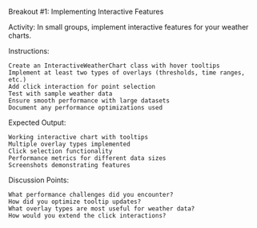Breakout #1: Implementing Interactive Features

Activity: In small groups, implement interactive features for your weather charts.

Instructions:

    Create an InteractiveWeatherChart class with hover tooltips
    Implement at least two types of overlays (thresholds, time ranges, etc.)
    Add click interaction for point selection
    Test with sample weather data
    Ensure smooth performance with large datasets
    Document any performance optimizations used

Expected Output:

    Working interactive chart with tooltips
    Multiple overlay types implemented
    Click selection functionality
    Performance metrics for different data sizes
    Screenshots demonstrating features

Discussion Points:

    What performance challenges did you encounter?
    How did you optimize tooltip updates?
    What overlay types are most useful for weather data?
    How would you extend the click interactions?
